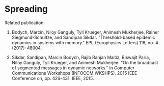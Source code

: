 # Spreading
Related publication:
1. Bodych, Marcin, Niloy Ganguly, Tyll Krueger, Animesh Mukherjee, Rainer Siegmund-Schultze, and Sandipan Sikdar. 
"Threshold-based epidemic dynamics in systems with memory." EPL (Europhysics Letters) 116, no. 4 (2017): 48004.

2. Sikdar, Sandipan, Marcin Bodych, Rajib Ranjan Maitiz, Biswajit Paria, Niloy Ganguly, Tyll Krueger, and Animesh Mukherjee. "On the broadcast of segmented messages in dynamic networks." 
In Computer Communications Workshops (INFOCOM WKSHPS), 2015 IEEE Conference on, pp. 426-431. IEEE, 2015.
